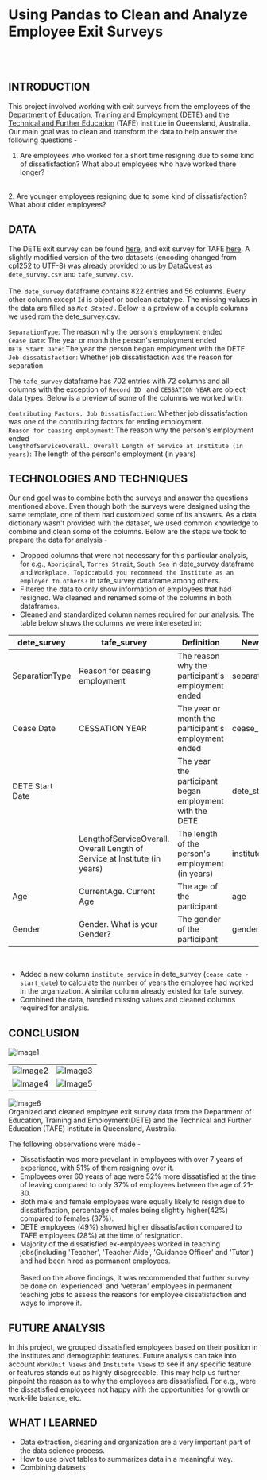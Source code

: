 # Using Pandas to Clean and Analyze Employee Exit Surveys

<br><br>
## INTRODUCTION
This project involved working with exit surveys from the employees of the [Department of Education, Training and Employment](https://en.wikipedia.org/wiki/Department_of_Education_and_Training_(Queensland)) (DETE) and the [Technical and Further Education](https://en.wikipedia.org/wiki/Technical_and_further_education) (TAFE) institute in Queensland, Australia. Our main goal was to clean and transform the data to help answer the following questions - <br>
   1. Are employees who worked for a short time resigning due to some kind of dissatisfaction? What about employees who have worked there longer? 
   <br>
   2. Are younger employees resigning due to some kind of dissatisfaction? What about older employees? 
   <br>


## DATA
The DETE exit survey can be found [here](https://data.gov.au/dataset/ds-qld-89970a3b-182b-41ea-aea2-6f9f17b5907e/details?q=exit%20survey), and exit survey for TAFE [here](https://data.gov.au/dataset/ds-qld-89970a3b-182b-41ea-aea2-6f9f17b5907e/details?q=exit%20survey). A slightly modified version of the two datasets (encoding changed from cp1252 to UTF-8) was already provided to us by [DataQuest](https://www.dataquest.io/) as `dete_survey.csv` and `tafe_survey.csv`. <br><br>
The` dete_survey` dataframe contains 822 entries and 56 columns. Every other column except `Id` is object or boolean datatype. The missing values in the data are filled as _`Not Stated`_ . Below is a preview of a couple columns we used rom the dete_survey.csv:<br>

`SeparationType`: The reason why the person's employment ended<br>
`Cease Date`: The year or month the person's employment ended<br>
`DETE Start Date`: The year the person began employment with the DETE<br>
`Job dissatisfaction`: Whether job dissatisfaction was the reason for separation<br>

The `tafe_survey` dataframe has 702 entries with 72 columns and all columns with the exception of `Record ID ` and `CESSATION YEAR` are object data types. Below is a preview of some of the columns we worked with:<br>

`Contributing Factors. Job Dissatisfaction`: Whether job dissatisfaction was one of the contributing factors for ending employment.<br>
`Reason for ceasing employment`: The reason why the person's employment ended<br>
`LengthofServiceOverall. Overall Length of Service at Institute (in years)`: The length of the person's employment (in years)
<br>



## TECHNOLOGIES AND TECHNIQUES
Our end goal was to combine both the surveys and answer the questions mentioned above. Even though both the surveys were designed using the same template, one of them had customized some of its answers. As a data dictionary wasn't provided with the dataset, we used common knowledge to combine and clean some of the columns. Below are the steps we took to prepare the data for analysis - 
<br>
- Dropped columns that were not necessary for this particular analysis, for e.g., `Aboriginal`, `Torres Strait`, `South Sea` in dete_survey dataframe and `Workplace. Topic:Would you recommend the Institute as an employer to others?` in tafe_survey dataframe among others.
- Filtered the data to only show information of employees that had resigned. We cleaned and renamed some of the columns in both dataframes.
- Cleaned and standardized column names required for our analysis. The table below shows the columns we were intereseted in: <br>

| dete_survey | tafe_survey | Definition | New Name |
|-----------------|----------------------------------------------------------------------------|---------------------------------------------------------|--------------------------|
| SeparationType | Reason for ceasing employment | The reason why the participant's employment ended | separationtype |
| Cease Date | CESSATION YEAR | The year or month the participant's employment ended | cease_date |
| DETE Start Date |  | The year the participant began employment with the DETE | dete_start_date |
|  | LengthofServiceOverall. Overall Length of Service at Institute (in years)  | The length of the person's employment (in years) | institute_service |
| Age | CurrentAge. Current Age | The age of the participant | age |
| Gender | Gender. What is your Gender? | The gender of the participant | gender |
<br>

- Added a new column `institute_service` in dete_survey (`cease_date - start_date`) to calculate the number of years the employee had worked in the organization. A similar column already existed for tafe_survey.
- Combined the data, handled missing values and cleaned columns required for analysis.


## CONCLUSION
![Image1](Number%20of%20Years%20in%20Service.png) 

|   |   |
|----|----|
|![Image2](Based%20on%20age.png)| ![Image3](Based%20on%20gender.png) |
|![Image4](DETE-vs-TAFE.png) | ![Image5](Based%20on%20job%20type.png) |

 ![Image6](Based%20on%20employment%20status.png) 
 <br>
Organized and cleaned employee exit survey data from the Department of Education, Training and Employment(DETE) and the Technical and Further Education (TAFE) institute in Queensland, Australia.

The following observations were made -

* Dissatisfactin was more prevelant in employees with over 7 years of experience, with 51% of them resigning over it.
* Employees over 60 years of age were 52% more dissatisfied at the time of leaving compared to only 37% of employees between the age of 21-30.
* Both male and female employees were equally likely to resign due to dissatisfaction, percentage of males being slightly higher(42%) compared to females (37%).
* DETE employees (49%) showed higher dissatisfaction compared to TAFE employees (28%) at the time of resignation. 
* Majority of the dissatisfied ex-employees worked in teaching jobs(including 'Teacher', 'Teacher Aide', 'Guidance Officer' and 'Tutor') and had been hired as permanent employees.
<br><br>
Based on the above findings, it was recommended that further survey be done on 'experienced' and 'veteran' employees in permanent teaching jobs to assess the reasons for employee dissatisfaction and ways to improve it.


## FUTURE ANALYSIS
In this project, we grouped dissatisfied employees based on their position in the institutes and demographic features. Future analysis can take into account `WorkUnit Views` and `Institute Views` to see if any specific feature or features stands out as highly disagreeable. This may help us further pinpoint the reason as to why the employees are dissatisfied. For e.g., were the dissatisfied employees not happy with the opportunities for growth or work-life balance, etc. 


## WHAT I LEARNED
* Data extraction, cleaning and organization are a very important part of the data science process. 
* How to use pivot tables to summarizes data in a meaningful way.
* Combining datasets

```python

```
